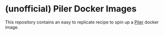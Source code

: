 # (unofficial) Piler Docker Images

This repository contains an easy to replicate recipe to spin up a [Piler](https://www.mailpiler.org/) docker image.
